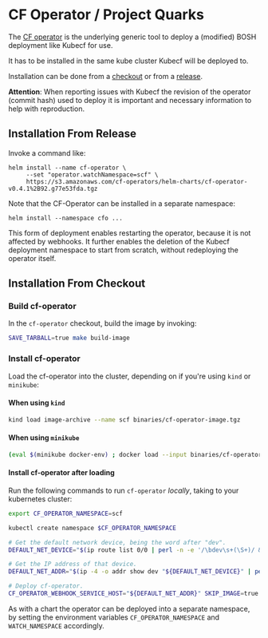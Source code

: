 # CF Operator / Project Quarks

The [CF operator] is the underlying generic tool to deploy a (modified)
BOSH deployment like Kubecf for use.

[CF operator]: https://github.com/cloudfoundry-incubator/cf-operator

It has to be installed in the same kube cluster Kubecf will be deployed to.

Installation can be done from a
[checkout](#installation-from-checkout) or from a
[release](#installation-from-release).

__Attention__: When reporting issues with Kubecf the revision of the
operator (commit hash) used to deploy it is important and necessary
information to help with reproduction.

## Installation From Release

Invoke a command like:

```shell
helm install --name cf-operator \
     --set "operator.watchNamespace=scf" \
     https://s3.amazonaws.com/cf-operators/helm-charts/cf-operator-v0.4.1%2B92.g77e53fda.tgz
```

Note that the CF-Operator can be installed in a separate namespace:

```shell
helm install --namespace cfo ...
```

This form of deployment enables restarting the operator, because it is
not affected by webhooks. It further enables the deletion of the
Kubecf deployment namespace to start from scratch, without redeploying
the operator itself.

## Installation From Checkout

### Build cf-operator

In the `cf-operator` checkout, build the image by invoking:

```sh
SAVE_TARBALL=true make build-image
```

### Install cf-operator

Load the cf-operator into the cluster, depending on if you're using
`kind` or `minikube`:

#### When using `kind`

```sh
kind load image-archive --name scf binaries/cf-operator-image.tgz
```

#### When using `minikube`

```sh
(eval $(minikube docker-env) ; docker load --input binaries/cf-operator-image.tgz)
```

#### Install cf-operator after loading

Run the following commands to run `cf-operator` _locally_, taking to your
kubernetes cluster:

```sh
export CF_OPERATOR_NAMESPACE=scf

kubectl create namespace $CF_OPERATOR_NAMESPACE

# Get the default network device, being the word after "dev".
DEFAULT_NET_DEVICE="$(ip route list 0/0 | perl -n -e '/\bdev\s+(\S+)/ && print $1')"

# Get the IP address of that device.
DEFAULT_NET_ADDR="$(ip -4 -o addr show dev "${DEFAULT_NET_DEVICE}" | perl -n -e '/\binet\s+([^\/]+)/ && print $1')"

# Deploy cf-operator.
CF_OPERATOR_WEBHOOK_SERVICE_HOST="${DEFAULT_NET_ADDR}" SKIP_IMAGE=true make up
```

As with a chart the operator can be deployed into a separate
namespace, by setting the environment variables
`CF_OPERATOR_NAMESPACE` and `WATCH_NAMESPACE` accordingly.
